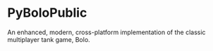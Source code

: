 # PyBoloPublic
An enhanced, modern, cross-platform implementation of the classic multiplayer tank game, Bolo.
